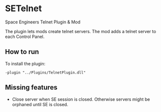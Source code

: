 # SETelnet
Space Engineers Telnet Plugin &amp; Mod

The plugin lets mods create telnet servers. The mod adds a telnet server to each Control Panel.

## How to run
To install the plugin:

    -plugin "../Plugins/TelnetPlugin.dll"


## Missing features
* Close server when SE session is closed. Otherwise servers might be orphaned until SE is closed.
